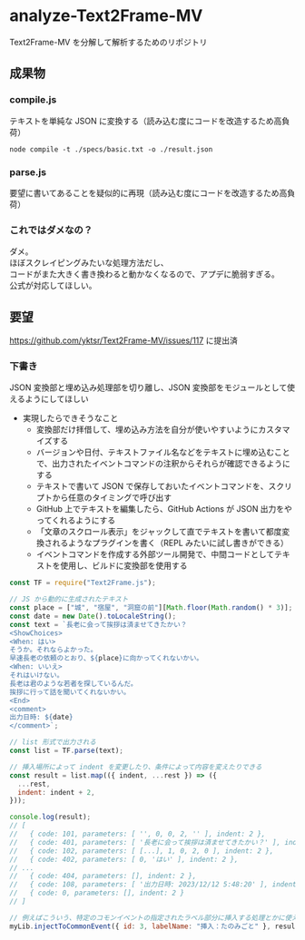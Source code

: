 # analyze-Text2Frame-MV

Text2Frame-MV を分解して解析するためのリポジトリ

## 成果物

### compile.js

テキストを単純な JSON に変換する（読み込む度にコードを改造するため高負荷）

```
node compile -t ./specs/basic.txt -o ./result.json
```

### parse.js

要望に書いてあることを疑似的に再現（読み込む度にコードを改造するため高負荷）

### これではダメなの？

ダメ。  
ほぼスクレイピングみたいな処理方法だし、  
コードがまた大きく書き換わると動かなくなるので、アプデに脆弱すぎる。  
公式が対応してほしい。

## 要望

https://github.com/yktsr/Text2Frame-MV/issues/117 に提出済

### 下書き

JSON 変換部と埋め込み処理部を切り離し、JSON 変換部をモジュールとして使えるようにしてほしい

- 実現したらできそうなこと
  - 変換部だけ拝借して、埋め込み方法を自分が使いやすいようにカスタマイズする
  - バージョンや日付、テキストファイル名などをテキストに埋め込むことで、出力されたイベントコマンドの注釈からそれらが確認できるようにする
  - テキストで書いて JSON で保存しておいたイベントコマンドを、スクリプトから任意のタイミングで呼び出す
  - GitHub 上でテキストを編集したら、GitHub Actions が JSON 出力をやってくれるようにする
  - 「文章のスクロール表示」をジャックして直でテキストを書いて都度変換されるようなプラグインを書く（REPL みたいに試し書きができる）
  - イベントコマンドを作成する外部ツール開発で、中間コードとしてテキストを使用し、ビルドに変換部を使用する

```js
const TF = require("Text2Frame.js");

// JS から動的に生成されたテキスト
const place = ["城", "宿屋", "洞窟の前"][Math.floor(Math.random() * 3)];
const date = new Date().toLocaleString();
const text = `長老に会って挨拶は済ませてきたかい？
<ShowChoices>
<When: はい>
そうか。それならよかった。
早速長老の依頼のとおり、${place}に向かってくれないかい。
<When: いいえ>
それはいけない。
長老は君のような若者を探しているんだ。
挨拶に行って話を聞いてくれないかい。
<End>
<comment>
出力日時: ${date}
</comment>`;

// list 形式で出力される
const list = TF.parse(text);

// 挿入場所によって indent を変更したり、条件によって内容を変えたりできる
const result = list.map(({ indent, ...rest }) => ({
  ...rest,
  indent: indent + 2,
}));

console.log(result);
// [
//   { code: 101, parameters: [ '', 0, 0, 2, '' ], indent: 2 },
//   { code: 401, parameters: [ '長老に会って挨拶は済ませてきたかい？' ], indent: 2 },
//   { code: 102, parameters: [ [...], 1, 0, 2, 0 ], indent: 2 },
//   { code: 402, parameters: [ 0, 'はい' ], indent: 2 },
// ...
//   { code: 404, parameters: [], indent: 2 },
//   { code: 108, parameters: [ '出力日時: 2023/12/12 5:48:20' ], indent: 2 },
//   { code: 0, parameters: [], indent: 2 }
// ]

// 例えばこういう、特定のコモンイベントの指定されたラベル部分に挿入する処理とかに使えるようにしたい
myLib.injectToCommonEvent({ id: 3, labelName: "挿入：たのみごと" }, result);
```
